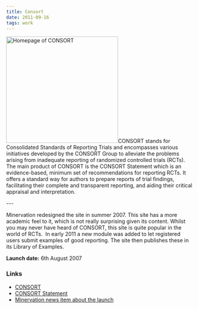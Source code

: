 ```yaml
---
title: Consort
date: 2011-09-16
tags: work
---
```

<p><img src="/assets/images/consort.png" alt="Homepage of CONSORT" width="300" height="285" />CONSORT stands for Consolidated Standards of Reporting Trials and encompasses various initiatives developed by the CONSORT Group to alleviate the problems arising from inadequate reporting of randomized controlled trials (RCTs). The main product of CONSORT is the CONSORT Statement which is an evidence-based, minimum set of recommendations for reporting RCTs. It offers a standard way for authors to prepare reports of trial findings, facilitating their complete and transparent reporting, and aiding their critical appraisal and interpretation.</p>
---

<p>Minervation redesigned the site in summer 2007. This site has a more academic feel to it, which is not really surprising given its content. Whilst you may never have heard of CONSORT, this site is quite popular in the world of RCTs.  In early 2011 a new module was added to let registered users submit examples of good reporting. The site then publishes these in its Library of Examples.</p>
<p><strong>Launch date:</strong> 6th August 2007</p>
<h3>Links</h3>
<ul>
<li><a href="http://www.consort-statement.org/">CONSORT</a></li>
<li><a href="http://www.consort-statement.org/consort-statement/">CONSORT Statement</a></li>
<li><a href="http://www.minervation.com/new-web-site-for-the-consort-statement/">Minervation news item about the launch</a></li>
</ul>